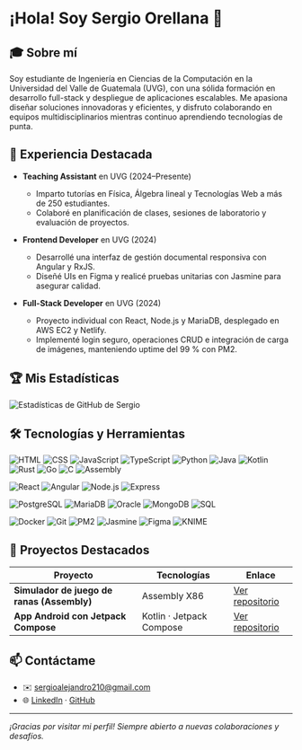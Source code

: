 # ¡Hola! Soy Sergio Orellana 👋

## 🎓 Sobre mí
Soy estudiante de Ingeniería en Ciencias de la Computación en la Universidad del Valle de Guatemala (UVG), con una sólida formación en desarrollo full-stack y despliegue de aplicaciones escalables. Me apasiona diseñar soluciones innovadoras y eficientes, y disfruto colaborando en equipos multidisciplinarios mientras continuo aprendiendo tecnologías de punta.

## 💼 Experiencia Destacada
- **Teaching Assistant** en UVG (2024–Presente)  
  - Imparto tutorías en Física, Álgebra lineal y Tecnologías Web a más de 250 estudiantes.  
  - Colaboré en planificación de clases, sesiones de laboratorio y evaluación de proyectos.  

- **Frontend Developer** en UVG (2024)  
  - Desarrollé una interfaz de gestión documental responsiva con Angular y RxJS.  
  - Diseñé UIs en Figma y realicé pruebas unitarias con Jasmine para asegurar calidad.  

- **Full-Stack Developer** en UVG (2024)  
  - Proyecto individual con React, Node.js y MariaDB, desplegado en AWS EC2 y Netlify.  
  - Implementé login seguro, operaciones CRUD e integración de carga de imágenes, manteniendo uptime del 99 % con PM2.

## 🏆 Mis Estadísticas

![Estadísticas de GitHub de Sergio](https://github-readme-stats.vercel.app/api?username=SergioAle210&show_icons=true&theme=radical)

## 🛠 Tecnologías y Herramientas

![HTML](https://img.shields.io/badge/-HTML-%23E34F26?style=flat&logo=html5&logoColor=white)
![CSS](https://img.shields.io/badge/-CSS-%231572B6?style=flat&logo=css3&logoColor=white)
![JavaScript](https://img.shields.io/badge/-JavaScript-%23F7DF1E?style=flat&logo=javascript&logoColor=black)
![TypeScript](https://img.shields.io/badge/-TypeScript-%23007ACC?style=flat&logo=typescript&logoColor=white)
![Python](https://img.shields.io/badge/-Python-%233776AB?style=flat&logo=python&logoColor=white)
![Java](https://img.shields.io/badge/-Java-%23ED8B00?style=flat&logo=java&logoColor=white)
![Kotlin](https://img.shields.io/badge/-Kotlin-%237F52FF?style=flat&logo=kotlin&logoColor=white)
![Rust](https://img.shields.io/badge/-Rust-%23DEA584?style=flat&logo=rust&logoColor=black)
![Go](https://img.shields.io/badge/-Go-%2300ADD8?style=flat&logo=go&logoColor=white)
![C](https://img.shields.io/badge/-C-%2300599C?style=flat&logo=c&logoColor=white)
![Assembly](https://img.shields.io/badge/-Assembly-%23404d59?style=flat)

![React](https://img.shields.io/badge/-React-%2361DAFB?style=flat&logo=react&logoColor=black)
![Angular](https://img.shields.io/badge/-Angular-%23DD0031?style=flat&logo=angular&logoColor=white)
![Node.js](https://img.shields.io/badge/-Node.js-%2343853D?style=flat&logo=node.js&logoColor=white)
![Express](https://img.shields.io/badge/-Express-%23404d59?style=flat&logo=express&logoColor=white)

![PostgreSQL](https://img.shields.io/badge/-PostgreSQL-%23336791?style=flat&logo=postgresql&logoColor=white)
![MariaDB](https://img.shields.io/badge/-MariaDB-%230070B1?style=flat&logo=mariadb&logoColor=white)
![Oracle](https://img.shields.io/badge/-Oracle-%23F80000?style=flat&logo=oracle&logoColor=white)
![MongoDB](https://img.shields.io/badge/-MongoDB-%2347A248?style=flat&logo=mongodb&logoColor=white)
![SQL](https://img.shields.io/badge/-SQL-%23404d59?style=flat&logo=postgresql&logoColor=white)

![Docker](https://img.shields.io/badge/-Docker-%230db7ed?style=flat&logo=docker&logoColor=white)
![Git](https://img.shields.io/badge/-Git-%23F05032?style=flat&logo=git&logoColor=white)
![PM2](https://img.shields.io/badge/-PM2-%23008c4c?style=flat&logo=pm2&logoColor=white)
![Jasmine](https://img.shields.io/badge/-Jasmine-%2346B8DA?style=flat&logo=jasmine&logoColor=white)
![Figma](https://img.shields.io/badge/-Figma-%23F24E1E?style=flat&logo=figma&logoColor=white)
![KNIME](https://img.shields.io/badge/-KNIME-%23E9164F?style=flat)

## 🚀 Proyectos Destacados
| Proyecto                                 | Tecnologías                   | Enlace                                                   |
|------------------------------------------|-------------------------------|----------------------------------------------------------|
| **Simulador de juego de ranas (Assembly)** | Assembly X86                 | [Ver repositorio](https://github.com/SergioAle210/Proyecto4_Assembly) |
| **App Android con Jetpack Compose**        | Kotlin · Jetpack Compose     | [Ver repositorio](https://github.com/SergioAle210/android-compose-uvg)   |

## 📫 Contáctame
- ✉️ sergioalejandro210@gmail.com  
- 🌐 [LinkedIn](https://www.linkedin.com/in/sergio-orellana) · [GitHub](https://github.com/SergioAle210)  

---

*¡Gracias por visitar mi perfil! Siempre abierto a nuevas colaboraciones y desafíos.*  
